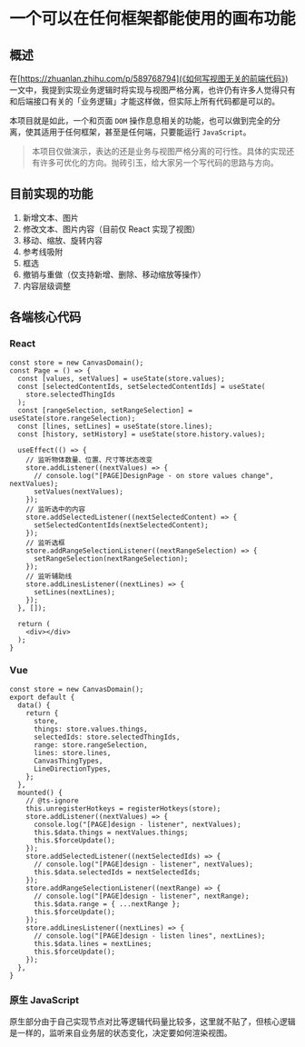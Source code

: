 # 一个可以在任何框架都能使用的画布功能

## 概述

在[https://zhuanlan.zhihu.com/p/589768794](《如何写视图无关的前端代码》) 一文中，我提到实现业务逻辑时将实现与视图严格分离，也许仍有许多人觉得只有和后端接口有关的「业务逻辑」才能这样做，但实际上所有代码都是可以的。

本项目就是如此，一个和页面 `DOM` 操作息息相关的功能，也可以做到完全的分离，使其适用于任何框架，甚至是任何端，只要能运行 `JavaScript`。

> 本项目仅做演示，表达的还是业务与视图严格分离的可行性。具体的实现还有许多可优化的方向。抛砖引玉，给大家另一个写代码的思路与方向。

## 目前实现的功能

1. 新增文本、图片
2. 修改文本、图片内容（目前仅 React 实现了视图）
3. 移动、缩放、旋转内容
4. 参考线吸附
5. 框选
6. 撤销与重做（仅支持新增、删除、移动缩放等操作）
7. 内容层级调整

## 各端核心代码

### React

```react
const store = new CanvasDomain();
const Page = () => {
  const [values, setValues] = useState(store.values);
  const [selectedContentIds, setSelectedContentIds] = useState(
    store.selectedThingIds
  );
  const [rangeSelection, setRangeSelection] = useState(store.rangeSelection);
  const [lines, setLines] = useState(store.lines);
  const [history, setHistory] = useState(store.history.values);

  useEffect(() => {
    // 监听物体数量、位置、尺寸等状态改变
    store.addListener((nextValues) => {
      // console.log("[PAGE]DesignPage - on store values change", nextValues);
      setValues(nextValues);
    });
    // 监听选中的内容
    store.addSelectedListener((nextSelectedContent) => {
      setSelectedContentIds(nextSelectedContent);
    });
    // 监听选框
    store.addRangeSelectionListener((nextRangeSelection) => {
      setRangeSelection(nextRangeSelection);
    });
    // 监听辅助线
    store.addLinesListener((nextLines) => {
      setLines(nextLines);
    });
  }, []);

  return (
    <div></div>
  );
}
```

### Vue

```
const store = new CanvasDomain();
export default {
  data() {
    return {
      store,
      things: store.values.things,
      selectedIds: store.selectedThingIds,
      range: store.rangeSelection,
      lines: store.lines,
      CanvasThingTypes,
      LineDirectionTypes,
    };
  },
  mounted() {
    // @ts-ignore
    this.unregisterHotkeys = registerHotkeys(store);
    store.addListener((nextValues) => {
      console.log("[PAGE]design - listener", nextValues);
      this.$data.things = nextValues.things;
      this.$forceUpdate();
    });
    store.addSelectedListener((nextSelectedIds) => {
      // console.log("[PAGE]design - listener", nextValues);
      this.$data.selectedIds = nextSelectedIds;
    });
    store.addRangeSelectionListener((nextRange) => {
      // console.log("[PAGE]design - listener", nextRange);
      this.$data.range = { ...nextRange };
      this.$forceUpdate();
    });
    store.addLinesListener((nextLines) => {
      // console.log("[PAGE]design - listen lines", nextLines);
      this.$data.lines = nextLines;
      this.$forceUpdate();
    });
  },
}
```

### 原生 JavaScript

原生部分由于自己实现节点对比等逻辑代码量比较多，这里就不贴了，但核心逻辑是一样的，监听来自业务层的状态变化，决定要如何渲染视图。
